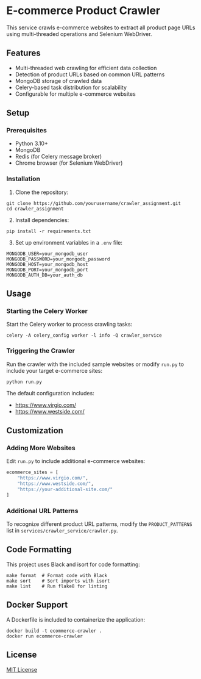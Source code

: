 # E-commerce Product Crawler

This service crawls e-commerce websites to extract all product page URLs using multi-threaded operations and Selenium WebDriver.

## Features

- Multi-threaded web crawling for efficient data collection
- Detection of product URLs based on common URL patterns
- MongoDB storage of crawled data
- Celery-based task distribution for scalability
- Configurable for multiple e-commerce websites

## Setup

### Prerequisites

- Python 3.10+
- MongoDB
- Redis (for Celery message broker)
- Chrome browser (for Selenium WebDriver)

### Installation

1. Clone the repository:
```
git clone https://github.com/yourusername/crawler_assignment.git
cd crawler_assignment
```

2. Install dependencies:
```
pip install -r requirements.txt
```

3. Set up environment variables in a `.env` file:
```
MONGODB_USER=your_mongodb_user
MONGODB_PASSWORD=your_mongodb_password
MONGODB_HOST=your_mongodb_host
MONGODB_PORT=your_mongodb_port
MONGODB_AUTH_DB=your_auth_db
```

## Usage

### Starting the Celery Worker

Start the Celery worker to process crawling tasks:

```
celery -A celery_config worker -l info -Q crawler_service
```

### Triggering the Crawler

Run the crawler with the included sample websites or modify `run.py` to include your target e-commerce sites:

```
python run.py
```

The default configuration includes:
- https://www.virgio.com/
- https://www.westside.com/

## Customization

### Adding More Websites

Edit `run.py` to include additional e-commerce websites:

```python
ecommerce_sites = [
    "https://www.virgio.com/",
    "https://www.westside.com/",
    "https://your-additional-site.com/"
]
```

### Additional URL Patterns

To recognize different product URL patterns, modify the `PRODUCT_PATTERNS` list in `services/crawler_service/crawler.py`.

## Code Formatting

This project uses Black and isort for code formatting:

```
make format  # Format code with Black
make sort    # Sort imports with isort
make lint    # Run flake8 for linting
```

## Docker Support

A Dockerfile is included to containerize the application:

```
docker build -t ecommerce-crawler .
docker run ecommerce-crawler
```

## License

[MIT License](LICENSE)
